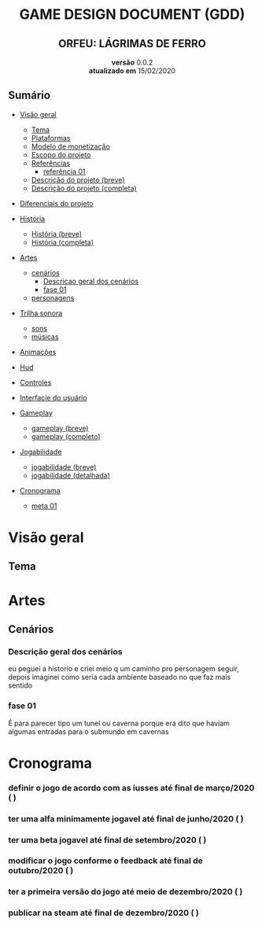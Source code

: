 <meta charset="utf-8">
<h1 align="center">GAME DESIGN DOCUMENT (GDD)</h1>
<h2 align="center">ORFEU: LÁGRIMAS DE FERRO</h2>

<p align="center">
    <b>versão</b> 0.0.2</br>
    <b>atualizado em</b> 15/02/2020
</p>

<!--inicio de sumario-->

## Sumário

* [Visão geral](#visão-geral)
  * [Tema](#tema)
  * [Plataformas]()
  * [Modelo de monetização]()
  * [Escopo do projeto]()
  * [Referências]()
    * [referência 01]()
  * [Descrição do projeto (breve)]()
  * [Descrição do projeto (completa)]()
* [Diferenciais do projeto]()
* [História]()
  * [História (breve)]()
  * [História (completa)]()
* [Artes](#artes)
  * [cenários](#cen%c3%a1rios)
    * [Descricao geral dos cenários](#descrição-geral-dos-cenários)
    * [fase 01](#fase-01)
  * [personagens]()
* [Trilha sonora]()
  * [sons]()
  * [músicas]()
* [Animações]()
* [Hud]()
* [Controles]()
* [Interfacie do usuário]()
* [Gameplay]()
  * [gameplay (breve)]()
  * [gameplay (completo)]()
* [Jogabilidade]()
  * [jogabilidade (breve)]()
  * [jogabilidade (detalhada)]()

* [Cronograma]()
  * [meta 01]()
                     
<!--final de sumario-->
# Visão geral
## Tema

# Artes
## Cenários

### Descrição geral dos cenários

<p>eu peguei a historio e criei meio q um caminho pro personagem seguir, depois imaginei como seria cada ambiente baseado no que faz mais sentido</p>

### fase 01

<p>É para parecer tipo um tunel ou caverna porque era dito que haviam algumas entradas para  o submundo em cavernas </p>

# Cronograma
### definir o jogo de acordo com as iusses até final de março/2020 ( )
### ter uma alfa minimamente jogavel até final de junho/2020 ( )
### ter uma beta jogavel até final de setembro/2020 ( )
### modificar o jogo conforme o feedback até final de outubro/2020 ( )
### ter a primeira versão do jogo até meio de dezembro/2020 ( )
### publicar na steam até final de dezembro/2020 ( )